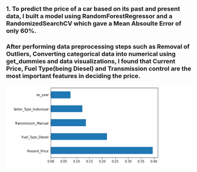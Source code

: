 <h3> 1. To predict the price of a car based on its past and present data, I built a model using RandomForestRegressor and a RandomizedSearchCV which gave a Mean Absoulte Error of only 60%. <h3>
<h3> After performing data preprocessing steps such as Removal of Outliers, Converting categorical data into numerical using get_dummies and data visualizations, I found that Current Price, Fuel Type(being Diesel) and Transmission control are the most important features in deciding the price.
  
![Features](Features.png)
